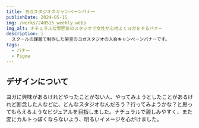 ```yaml
---
title: ヨガスタジオのキャンペーンバナー
publishDate: 2024-05-15
img: /works/240515_weekly.webp
img_alt: ナチュラルな雰囲気のスタジオで女性が心地よくヨガをするバナー
description: |
  スクールの課題で制作した架空のヨガスタジオの入会キャンペーンバナーです。
tags:
  - バナー
  - Figma
---
```


## デザインについて

ヨガに興味があるけれどやったことがない人、やってみようとしたことがあるけれど断念した人などに、どんなスタジオなんだろう？行ってみようかな？と思ってもらえるようなビジュアルを目指しました。ナチュラルで親しみやすく、また変にカルトっぽくならないよう、明るいイメージを心がけました。